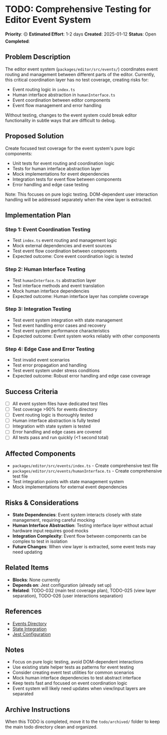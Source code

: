 # TODO: Comprehensive Testing for Editor Event System

**Priority**: 🟡
**Estimated Effort**: 1-2 days
**Created**: 2025-01-12
**Status**: Open
**Completed**: 

## Problem Description

The editor event system (`packages/editor/src/events/`) coordinates event routing and management between different parts of the editor. Currently, this critical coordination layer has no test coverage, creating risks for:

- Event routing logic in `index.ts`
- Human interface abstraction in `humanInterface.ts`
- Event coordination between editor components
- Event flow management and error handling

Without testing, changes to the event system could break editor functionality in subtle ways that are difficult to debug.

## Proposed Solution

Create focused test coverage for the event system's pure logic components:
- Unit tests for event routing and coordination logic
- Tests for human interface abstraction layer
- Mock implementations for event dependencies
- Integration tests for event flow between components
- Error handling and edge case testing

Note: This focuses on pure logic testing. DOM-dependent user interaction handling will be addressed separately when the view layer is extracted.

## Implementation Plan

### Step 1: Event Coordination Testing
- Test `index.ts` event routing and management logic
- Mock external dependencies and event sources
- Test event flow coordination between components
- Expected outcome: Core event coordination logic is tested

### Step 2: Human Interface Testing
- Test `humanInterface.ts` abstraction layer
- Test interface methods and event translation
- Mock human interface dependencies
- Expected outcome: Human interface layer has complete coverage

### Step 3: Integration Testing
- Test event system integration with state management
- Test event handling error cases and recovery
- Test event system performance characteristics
- Expected outcome: Event system works reliably with other components

### Step 4: Edge Case and Error Testing
- Test invalid event scenarios
- Test error propagation and handling
- Test event system under stress conditions
- Expected outcome: Robust error handling and edge case coverage

## Success Criteria

- [ ] All event system files have dedicated test files
- [ ] Test coverage >90% for events directory
- [ ] Event routing logic is thoroughly tested
- [ ] Human interface abstraction is fully tested
- [ ] Integration with state system is tested
- [ ] Error handling and edge cases are covered
- [ ] All tests pass and run quickly (<1 second total)

## Affected Components

- `packages/editor/src/events/index.ts` - Create comprehensive test file
- `packages/editor/src/events/humanInterface.ts` - Create comprehensive test file
- Test integration points with state management system
- Mock implementations for external event dependencies

## Risks & Considerations

- **State Dependencies**: Event system interacts closely with state management, requiring careful mocking
- **Human Interface Abstraction**: Testing interface layer without actual hardware input requires good mocks
- **Integration Complexity**: Event flow between components can be complex to test in isolation
- **Future Changes**: When view layer is extracted, some event tests may need updating

## Related Items

- **Blocks**: None currently
- **Depends on**: Jest configuration (already set up)
- **Related**: TODO-032 (main test coverage plan), TODO-025 (view layer separation), TODO-026 (user interactions separation)

## References

- [Events Directory](packages/editor/src/events/)
- [State Integration](packages/editor/src/state/)
- [Jest Configuration](packages/editor/jest.config.js)

## Notes

- Focus on pure logic testing, avoid DOM-dependent interactions
- Use existing state helper tests as patterns for event testing
- Consider creating event test utilities for common scenarios
- Mock human interface dependencies to test abstract interface
- Keep tests fast and focused on event coordination logic
- Event system will likely need updates when view/input layers are separated

## Archive Instructions

When this TODO is completed, move it to the `todo/archived/` folder to keep the main todo directory clean and organized.